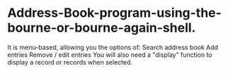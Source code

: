 # Address-Book-program-using-the-bourne-or-bourne-again-shell.
It is menu-based, allowing you the options of:  Search address book Add entries Remove / edit entries You will also need a "display" function to display a record or records when  selected.
